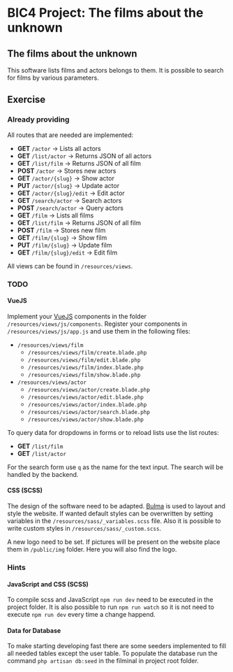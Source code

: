 # BIC4 Project: The films about the unknown

## The films about the unknown

This software lists films and actors belongs to them.
It is possible to search for films by various parameters.

## Exercise

### Already providing

All routes that are needed are implemented:
 * **GET** ```/actor``` &rarr; Lists all actors
 * **GET** ```/list/actor``` &rarr; Returns JSON of all actors
 * **GET** ```/list/film``` &rarr; Returns JSON of all film
 * **POST** ```/actor``` &rarr; Stores new actors
 * **GET** ```/actor/{slug}``` &rarr; Show actor
 * **PUT** ```/actor/{slug}``` &rarr; Update actor
 * **GET** ```/actor/{slug}/edit``` &rarr; Edit actor
 * **GET** ```/search/actor``` &rarr; Search actors
 * **POST** ```/search/actor``` &rarr; Query actors
 * **GET** ```/film``` &rarr; Lists all films
 * **GET** ```/list/film``` &rarr; Returns JSON of all film
 * **POST** ```/film``` &rarr; Stores new film
 * **GET** ```/film/{slug}``` &rarr; Show film
 * **PUT** ```/film/{slug}``` &rarr; Update film
 * **GET** ```/film/{slug}/edit``` &rarr; Edit film

All views can be found in ```/resources/views```.

### TODO

#### VueJS

Implement your [VueJS](https://vue.js) components in the folder ```/resources/views/js/components```.
Register your components in ```/resources/views/js/app.js``` and use them in the following files:

 * ```/resources/views/film```
     * ```/resources/views/film/create.blade.php```
     * ```/resources/views/film/edit.blade.php```
     * ```/resources/views/film/index.blade.php```
     * ```/resources/views/film/show.blade.php```
 * ```/resources/views/actor```
      * ```/resources/views/actor/create.blade.php```
      * ```/resources/views/actor/edit.blade.php```
      * ```/resources/views/actor/index.blade.php```
      * ```/resources/views/actor/search.blade.php```
      * ```/resources/views/actor/show.blade.php```

To query data for dropdowns in forms or to reload lists use the list routes:
 * **GET** ```/list/film```
 * **GET** ```/list/actor```

For the search form use ```q``` as the name for the text input.
The search will be handled by the backend.

#### CSS (SCSS)

The design of the software need to be adapted.
[Bulma](https://bulma.io) is used to layout and style the website.
If wanted default styles can be overwritten by setting variables in the ```/resources/sass/_variables.scss``` file.
Also it is possible to write custom styles in ```/resources/sass/_custom.scss```.

A new logo need to be set. If pictures will be present on the website place them in ```/public/img``` folder.
Here you will also find the logo.

### Hints

#### JavaScript and CSS (SCSS)

To compile scss and JavaScript ```npm run dev``` need to be executed in the project folder.
It is also possible to run ```npm run watch``` so it is not need to execute ```npm run dev``` every time a change happend.

#### Data for Database

To make starting developing fast there are some seeders implemented to fill all needed tables except the user table.
To populate the database run the command ```php artisan db:seed``` in the filminal in project root folder.

